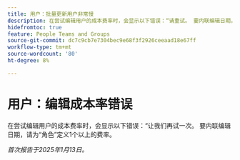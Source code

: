 ```yaml
---
title: 用户：批量更新用户非常慢
description: 在尝试编辑用户的成本费率时，会显示以下错误：“请重试。 要内联编辑日期，请为“角色”定义1个以上的费率。
hidefromtoc: true
feature: People Teams and Groups
source-git-commit: dc7c9cb7e7304bec9e68f3f2926ceeaad18e67ff
workflow-type: tm+mt
source-wordcount: '80'
ht-degree: 8%

---
```


# 用户：编辑成本率错误

在尝试编辑用户的成本费率时，会显示以下错误：“让我们再试一次。 要内联编辑日期，请为“角色”定义1个以上的费率。

_首次报告于2025年1月13日。_
